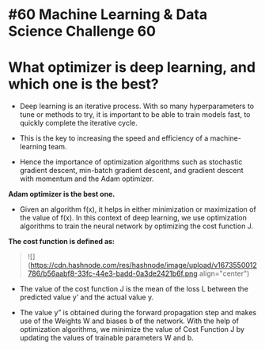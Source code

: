 # #60 Machine Learning & Data Science Challenge 60

# What optimizer is deep learning, and which one is the best?

* Deep learning is an iterative process. With so many hyperparameters to tune or methods to try, it is important to be able to train models fast, to quickly complete the iterative cycle.
    
* This is the key to increasing the speed and efficiency of a machine-learning team.
    
* Hence the importance of optimization algorithms such as stochastic gradient descent, min-batch gradient descent, and gradient descent with momentum and the Adam optimizer.
    

**Adam optimizer is the best one.**

* Given an algorithm f(x), it helps in either minimization or maximization of the value of f(x). In this context of deep learning, we use optimization algorithms to train the neural network by optimizing the cost function J.
    

**The cost function is defined as:**

> ![](https://cdn.hashnode.com/res/hashnode/image/upload/v1673550012786/b56aabf8-33fc-44e3-badd-0a3de2421b6f.png align="center")

* The value of the cost function J is the mean of the loss L between the predicted value y’ and the actual value y.
    
* The value y” is obtained during the forward propagation step and makes use of the Weights W and biases b of the network. With the help of optimization algorithms, we minimize the value of Cost Function J by updating the values of trainable parameters W and b.
